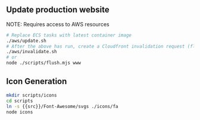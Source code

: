 ## Update production website

NOTE: Requires access to AWS resources

```bash
# Replace ECS tasks with latest container image
./aws/update.sh
# After the above has run, create a Cloudfront invalidation request (flushes CDN cache)
./aws/invalidate.sh
# or
node ./scripts/flush.mjs www
```

## Icon Generation

```bash
mkdir scripts/icons
cd scripts
ln -s {{src}}/Font-Awesome/svgs ./icons/fa
node icons
```
